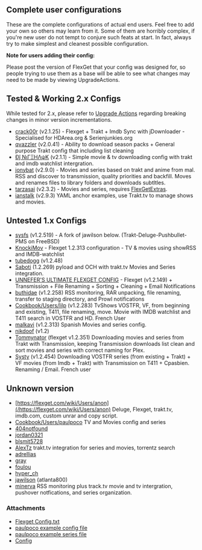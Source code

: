 ## Complete user configurations
These are the complete configurations of actual end users. Feel free to add your own so others may learn from it. Some of them are horribly complex, if you're new user do not tempt to conjure such feats at start. In fact, always try to make simplest and cleanest possible configuration.

**Note for users adding their config:**
  
Please post the version of FlexGet that your config was designed for, so people trying to use them as a base will be able to see what changes may need to be made by viewing UpgradeActions.



## Tested & Working 2.x Configs
While tested for 2.x, please refer to [Upgrade Actions](https://flexget.com/UpgradeActions) regarding breaking changes in minor version incrementations.
* [crack00r](https://github.com/crack00r/Flexget-Config) (v2.1.25) - Flexget + Trakt + Imdb Sync with jDownloader -  Specialised for HDArea.org & Serienjunkies.org
* [qvazzler](https://flexget.com/wiki/Cookbook/Users/qvazzler) (v2.0.41) - Ability to download season packs + General purpose Trakt config that including list cleaning
* [Đĵ ΝιΓΞΗΛψΚ](/Cookbook/Users/djnitehawk) (v2.1.1) - Simple movie & tv downloading config with trakt and imdb watchlist intergration.
* [jonybat](https://github.com/Jonybat/flexget_config) (v2.9.0) - Movies and series based on trakt and anime from mal. RSS and discover to transmission, quality priorities and backfill. Moves and renames files to library folders and downloads subtltles.
* [tarzasai](https://github.com/tarzasai/.flexget) (v2.3.2) - Movies and series, requires [FlexGetExtras](https://flexget.com/FlexGetExtras).
* [ianstalk](https://github.com/ianstalk/dotfiles/tree/master/flexget) (v2.9.3) YAML anchor examples, use Trakt.tv to manage shows and movies.

## Untested 1.x Configs
* [sysfs](https://gitlab.com/sisfs/dotfiles/) (v1.2.519) - A fork of jawilson below. (Trakt-Deluge-Pushbullet-PMS on FreeBSD) 
* [KnockiMov](/Cookbook/Users/KnockiMov) - Flexget 1.2.313 configuration - TV & movies using showRSS and IMDB-watchlist
* [tubedogg](https://github.com/tubedogg/.flexget) (v1.2.48)
* [Saboti](https://github.com/Saboti/.flexget) (1.2.269) pyload and OCH with trakt.tv Movies and Series integration.
* [UNNEFER'S ULTIMATE FLEXGET CONFIG](/Cookbook/Users/UnNefer) - Flexget (v1.2.149) + Transmission + File Renaming + Sorting + Cleaning + Email Notifications
* [buthidae](/Cookbook/Users/buthidae) (v1.2.258) RSS monitoring, RAR unpacking, file renaming, transfer to staging directory, and Prowl notifications
* [Cookbook/Users/lilp](/Cookbook/Users/lilp) (v1.2.283) TvShows VOSTFR, VF, from beginning and existing, T411, file renaming, move. Movie with IMDB watchlist and T411 search in VOSTFR and HD. French User
* [malkavi](/Cookbook/Users/malkavi) (v1.2.313) Spanish Movies and series config.
* [nikdoof](https://github.com/nikdoof/flexget-config) (v1.2)
* [Tommynator](/Cookbook/Users/Tommynator) (flexget v1.2.351) Downloading movies and series from Trakt with Transmission, keeping Transmission downloads list clean and sort movies and series with correct naming for Plex.
* [Systy](/Cookbook/Users/Systy) (v1.2.454) Downloading VOSTFR series (from existing + Trakt) + VF movies (from Imdb + Trakt) with Transmission on T411 + Cpasbien. Renaming / Email. French user

## Unknown version
* [https://flexget.com/wiki/Users/anon](/https://flexget.com/wiki/Users/anon) Deluge, Flexget, trakt.tv, imdb.com, custom unrar and copy script.
* [Cookbook/Users/paulpoco](/Cookbook/Users/paulpoco) TV and Movies config and series
* [404notfound](/Cookbook/Users/404notfound)
* [jordan0321](/Cookbook/Users/jordan0321)
* [blsmit5728](https://github.com/blsmit5728/flexget_files)
* [AlexTz](/Cookbook/Users/AlexTz) trakt.tv integration for series and movies, torrentz search
* [adrellias](/Cookbook/Users/adrellias)
* [gray](https://github.com/gray/dotfiles/blob/master/.flexget/config.yml)
* [foulou](/Cookbook/Users/foulou)
* [hyper_ch](/Cookbook/Users/hyper_ch)
* [jawilson](https://github.com/jawilson/dotfiles/tree/master/flexget) (atlanta800)
* [minerva](https://flexget.com/attachment/wiki/Cookbook/Users/Flexget%20Config.txt) RSS monitoring plus track.tv movie and tv intergration, pushover notfications, and series organization. 
### Attachments
* [Flexget Config.txt](/attachments/Cookbook/Users/Flexget%20Config.txt)
* [paulpoco example config file](/attachments/Cookbook/Users/config.yml)
* [paulpoco example series file](/attachments/Cookbook/Users/series.yml)
* [Config](/attachments/Cookbook/Users/config.2.yml)